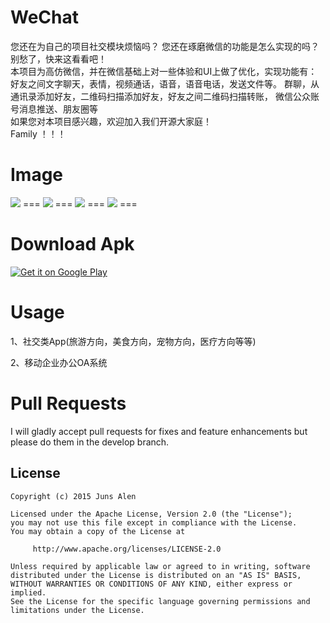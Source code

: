 WeChat
===
您还在为自己的项目社交模块烦恼吗？ 您还在琢磨微信的功能是怎么实现的吗？ 别愁了，快来这看看吧！  
本项目为高仿微信，并在微信基础上对一些体验和UI上做了优化，实现功能有：  
好友之间文字聊天，表情，视频通话，语音，语音电话，发送文件等。
群聊，从通讯录添加好友，二维码扫描添加好友，好友之间二维码扫描转账，
微信公众账号消息推送、朋友圈等   
如果您对本项目感兴趣，欢迎加入我们开源大家庭！  
Family ！！！
 

Image
===
  <img   src="http://ww3.sinaimg.cn/bmiddle/6705567egw1esyv3c1r6yj20m80zkq5c.jpg" />
===
  <img   src="http://ww2.sinaimg.cn/bmiddle/6705567egw1esyv3if3rzj20m80zkwgg.jpg" />
===
  <img   src="http://ww2.sinaimg.cn/bmiddle/6705567egw1esyv3ld96kj20m80zkjtk.jpg" />
===
 <img   src="http://ww3.sinaimg.cn/bmiddle/6705567egw1et8f8o8tkpj20m80zkdi7.jpg" />
===

Download Apk
===

<a href="https://raw.githubusercontent.com/motianhuo/wechat/master/WeChat/bin/WeChat.apk">
  <img alt="Get it on Google Play"
       src="https://developer.android.com/images/brand/en_generic_rgb_wo_60.png" />
</a>


Usage
===
 1、社交类App(旅游方向，美食方向，宠物方向，医疗方向等等)      
 
 2、移动企业办公OA系统

 
Pull Requests
===
I will gladly accept pull requests for fixes and feature enhancements but please do them in the develop branch.

License
-------
    Copyright (c) 2015 Juns Alen

    Licensed under the Apache License, Version 2.0 (the "License");
    you may not use this file except in compliance with the License.
    You may obtain a copy of the License at

         http://www.apache.org/licenses/LICENSE-2.0

    Unless required by applicable law or agreed to in writing, software
    distributed under the License is distributed on an "AS IS" BASIS,
    WITHOUT WARRANTIES OR CONDITIONS OF ANY KIND, either express or implied.
    See the License for the specific language governing permissions and
    limitations under the License.

